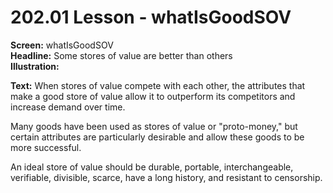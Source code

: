 # 202.01 Lesson - whatIsGoodSOV

**Screen:** whatIsGoodSOV\
**Headline:** Some stores of value are better than others\
**Illustration:**

**Text:** When stores of value compete with each other, the attributes that make a good store of value allow it to outperform its competitors and increase demand over time.&#x20;

Many goods have been used as stores of value or "proto-money," but certain attributes are particularly desirable and allow these goods to be more successful.

An ideal store of value should be durable, portable, interchangeable, verifiable, divisible, scarce, have a long history, and resistant to censorship.
